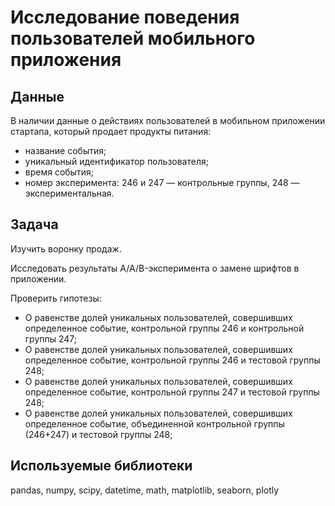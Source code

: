 # Исследование поведения пользователей мобильного приложения

## Данные
В наличии данные о действиях пользователей в мобильном приложении стартапа, который продает продукты питания:

-  название события;
- уникальный идентификатор пользователя;
- время события;
- номер эксперимента: 246 и 247 — контрольные группы, 248 — экспериментальная.


## Задача
Изучить воронку продаж. 

Исследовать результаты A/A/B-эксперимента о замене шрифтов в приложении.

Проверить гипотезы:  
- О равенстве долей уникальных пользователей, совершивших определенное событие, контрольной группы 246 и контрольной группы 247;
- О равенстве долей уникальных пользователей, совершивших определенное событие, контрольной группы 246 и тестовой группы 248;
- О равенстве долей уникальных пользователей, совершивших определенное событие, контрольной группы 247 и тестовой группы 248;
- О равенстве долей уникальных пользователей, совершивших определенное событие, объединенной контрольной группы (246+247) и тестовой группы 248;

## Используемые библиотеки

pandas, numpy, scipy, datetime, math, matplotlib, seaborn, plotly
